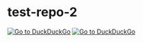 # test-repo-2

<a href="https://www.duck.com"><img src="https://herkyl.github.io/test-repo-1/clippy.png" alt="Go to DuckDuckGo"></a>
<a href="https://www.duck.com"><img src="https://duckduckgo.com/assets/logo_homepage_mobile.normal.v108.unoptimized.svg" alt="Go to DuckDuckGo"></a>
